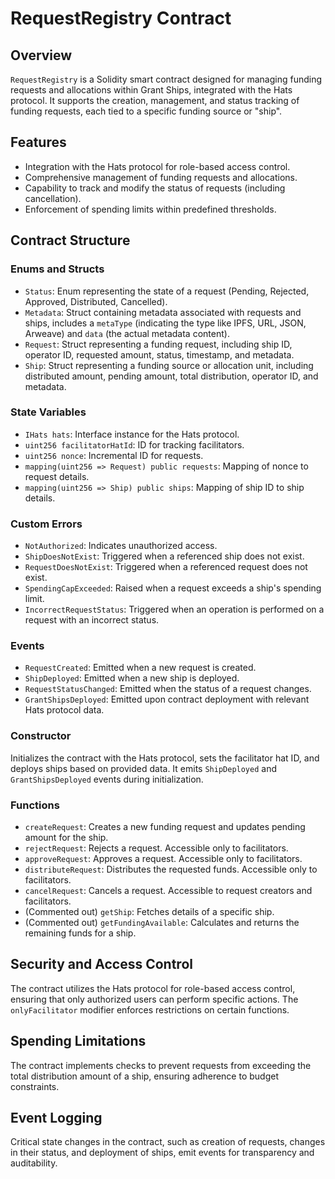 # RequestRegistry Contract

## Overview
`RequestRegistry` is a Solidity smart contract designed for managing funding requests and allocations within Grant Ships, integrated with the Hats protocol. It supports the creation, management, and status tracking of funding requests, each tied to a specific funding source or "ship".

## Features
- Integration with the Hats protocol for role-based access control.
- Comprehensive management of funding requests and allocations.
- Capability to track and modify the status of requests (including cancellation).
- Enforcement of spending limits within predefined thresholds.

## Contract Structure

### Enums and Structs
- `Status`: Enum representing the state of a request (Pending, Rejected, Approved, Distributed, Cancelled).
- `Metadata`: Struct containing metadata associated with requests and ships, includes a `metaType` (indicating the type like IPFS, URL, JSON, Arweave) and `data` (the actual metadata content).
- `Request`: Struct representing a funding request, including ship ID, operator ID, requested amount, status, timestamp, and metadata.
- `Ship`: Struct representing a funding source or allocation unit, including distributed amount, pending amount, total distribution, operator ID, and metadata.

### State Variables
- `IHats hats`: Interface instance for the Hats protocol.
- `uint256 facilitatorHatId`: ID for tracking facilitators.
- `uint256 nonce`: Incremental ID for requests.
- `mapping(uint256 => Request) public requests`: Mapping of nonce to request details.
- `mapping(uint256 => Ship) public ships`: Mapping of ship ID to ship details.

### Custom Errors
- `NotAuthorized`: Indicates unauthorized access.
- `ShipDoesNotExist`: Triggered when a referenced ship does not exist.
- `RequestDoesNotExist`: Triggered when a referenced request does not exist.
- `SpendingCapExceeded`: Raised when a request exceeds a ship's spending limit.
- `IncorrectRequestStatus`: Triggered when an operation is performed on a request with an incorrect status.

### Events
- `RequestCreated`: Emitted when a new request is created.
- `ShipDeployed`: Emitted when a new ship is deployed.
- `RequestStatusChanged`: Emitted when the status of a request changes.
- `GrantShipsDeployed`: Emitted upon contract deployment with relevant Hats protocol data.

### Constructor
Initializes the contract with the Hats protocol, sets the facilitator hat ID, and deploys ships based on provided data. It emits `ShipDeployed` and `GrantShipsDeployed` events during initialization.

### Functions
- `createRequest`: Creates a new funding request and updates pending amount for the ship.
- `rejectRequest`: Rejects a request. Accessible only to facilitators.
- `approveRequest`: Approves a request. Accessible only to facilitators.
- `distributeRequest`: Distributes the requested funds. Accessible only to facilitators.
- `cancelRequest`: Cancels a request. Accessible to request creators and facilitators.
- (Commented out) `getShip`: Fetches details of a specific ship.
- (Commented out) `getFundingAvailable`: Calculates and returns the remaining funds for a ship.

## Security and Access Control
The contract utilizes the Hats protocol for role-based access control, ensuring that only authorized users can perform specific actions. The `onlyFacilitator` modifier enforces restrictions on certain functions.

## Spending Limitations
The contract implements checks to prevent requests from exceeding the total distribution amount of a ship, ensuring adherence to budget constraints.

## Event Logging
Critical state changes in the contract, such as creation of requests, changes in their status, and deployment of ships, emit events for transparency and auditability.
